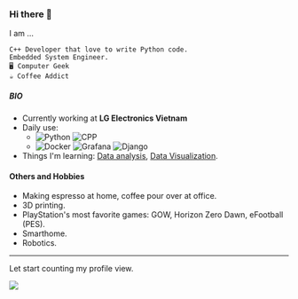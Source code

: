 ### Hi there 👋

I am ...

```
C++ Developer that love to write Python code.
Embedded System Engineer.
🖥️ Computer Geek
☕ Coffee Addict
```

##### BIO

- Currently working at **LG Electronics Vietnam**
- Daily use:
  - ![Python](https://img.shields.io/badge/Python-3776AB?style=for-the-badge&logo=python&logoColor=white) ![CPP](https://img.shields.io/badge/C%2B%2B-00599C?style=for-the-badge&logo=c%2B%2B&logoColor=white)
  - ![Docker](https://img.shields.io/badge/docker-%230db7ed.svg?style=for-the-badge&logo=docker&logoColor=white) ![Grafana](https://img.shields.io/badge/grafana-%23F46800.svg?style=for-the-badge&logo=grafana&logoColor=white) ![Django](https://img.shields.io/badge/Django-092E20?style=for-the-badge&logo=django&logoColor=white)
- Things I'm learning: [Data analysis](https://www.freecodecamp.org/learn/data-analysis-with-python/), [Data Visualization](https://www.freecodecamp.org/learn/data-visualization/).

#### Others and Hobbies
- Making espresso at home, coffee pour over at office.
- 3D printing.
- PlayStation's most favorite games: GOW, Horizon Zero Dawn, eFootball (PES).
- Smarthome.
- Robotics.

---
Let start counting my profile view.

![](https://komarev.com/ghpvc/?username=dangsonbk&label=PROFILE+VIEWS)
